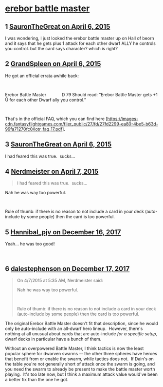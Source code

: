 # [erebor battle master](https://community.fantasyflightgames.com/topic/145502-erebor-battle-master/)

## 1 [SauronTheGreat on April 6, 2015](https://community.fantasyflightgames.com/topic/145502-erebor-battle-master/?do=findComment&comment=1530134)

I was wondering, I just looked the erebor battle master up on Hall of beorn and it says that he gets plus 1 attack for each other dwarf ALLY he controls you control. but the card says character? which is right? 

## 2 [GrandSpleen on April 6, 2015](https://community.fantasyflightgames.com/topic/145502-erebor-battle-master/?do=findComment&comment=1530146)

He got an official errata awhile back:

 

Erebor Battle Master             D 79 Should read: “Erebor Battle Master gets +1 Û for each other Dwarf ally you control.”

 

That's in the official FAQ, which you can find here [https://images-cdn.fantasyflightgames.com/filer_public/27/fd/27fd2299-ea80-4be5-b63d-99fa71270fc0/lotr_faq_17.pdf].

## 3 [SauronTheGreat on April 6, 2015](https://community.fantasyflightgames.com/topic/145502-erebor-battle-master/?do=findComment&comment=1530474)

I had feared this was true.  sucks...

## 4 [Nerdmeister on April 7, 2015](https://community.fantasyflightgames.com/topic/145502-erebor-battle-master/?do=findComment&comment=1531980)

> I had feared this was true.  sucks...

Nah he was way too powerful.

 

Rule of thumb: if there is no reason to not include a card in your deck (auto-include by some people) then the card is too powerful.

## 5 [Hannibal_pjv on December 16, 2017](https://community.fantasyflightgames.com/topic/145502-erebor-battle-master/?do=findComment&comment=3129456)

Yeah... he was too good!

 

## 6 [dalestephenson on December 17, 2017](https://community.fantasyflightgames.com/topic/145502-erebor-battle-master/?do=findComment&comment=3130118)

> On 4/7/2015 at 5:35 AM, Nerdmeister said:
> 
> Nah he was way too powerful.
> 
>  
> 
> Rule of thumb: if there is no reason to not include a card in your deck (auto-include by some people) then the card is too powerful.

The original Erebor Battle Master doesn't fit that description, since he would only be auto-include with an all-dwarf hero lineup.  However, there's nothing at all unusual about cards that are auto-include *for a specific setup*, dwarf decks in particular have a bunch of them.

Without an overpowered Battle Master, I think tactics is now the least popular sphere for dwarven swarms -- the other three spheres have heroes that benefit from or enable the swarm, while tactics does not.  If Dain's on the table you're not generally short of attack once the swarm is going, and you need the swarm to already be present to make the battle master worth playing.  It's too late now, but I think a maximum attack value would've been a better fix than the one he got.

